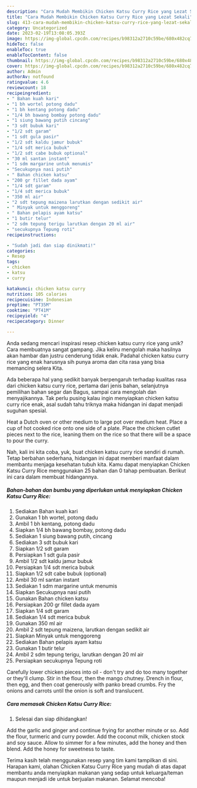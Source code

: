 ```yaml
---
description: "Cara Mudah Membikin Chicken Katsu Curry Rice yang Lezat Sekali"
title: "Cara Mudah Membikin Chicken Katsu Curry Rice yang Lezat Sekali"
slug: 413-cara-mudah-membikin-chicken-katsu-curry-rice-yang-lezat-sekali
category: Uncategorized
date: 2023-02-19T13:08:05.393Z
image: https://img-global.cpcdn.com/recipes/b98312a2710c59be/680x482cq70/chicken-katsu-curry-rice-foto-resep-utama.jpg
hideToc: false
enableToc: true
enableTocContent: false
thumbnail: https://img-global.cpcdn.com/recipes/b98312a2710c59be/680x482cq70/chicken-katsu-curry-rice-foto-resep-utama.jpg
cover: https://img-global.cpcdn.com/recipes/b98312a2710c59be/680x482cq70/chicken-katsu-curry-rice-foto-resep-utama.jpg
author: Admin
authorAv: notfound
ratingvalue: 4.6
reviewcount: 18
recipeingredient:
- " Bahan kuah kari"
- "1 bh wortel potong dadu"
- "1 bh kentang potong dadu"
- "1/4 bh bawang bombay potong dadu"
- "1 siung bawang putih cincang"
- "3 sdt bubuk kari"
- "1/2 sdt garam"
- "1 sdt gula pasir"
- "1/2 sdt kaldu jamur bubuk"
- "1/4 sdt merica bubuk"
- "1/2 sdt cabe bubuk optional"
- "30 ml santan instant"
- "1 sdm margarine untuk menumis"
- "Secukupnya nasi putih"
- " Bahan chicken katsu"
- "200 gr fillet dada ayam"
- "1/4 sdt garam"
- "1/4 sdt merica bubuk"
- "350 ml air"
- "2 sdt tepung maizena larutkan dengan sedikit air"
- " Minyak untuk menggoreng"
- " Bahan pelapis ayam katsu"
- "1 butir telur"
- "2 sdm tepung terigu larutkan dengan 20 ml air"
- "secukupnya Tepung roti"
recipeinstructions:

- "Sudah jadi dan siap dinikmati!"
categories:
- Resep
tags:
- chicken
- katsu
- curry

katakunci: chicken katsu curry 
nutrition: 105 calories
recipecuisine: Indonesian
preptime: "PT35M"
cooktime: "PT41M"
recipeyield: "4"
recipecategory: Dinner

---
```





Anda sedang mencari inspirasi resep chicken katsu curry rice yang unik? Cara membuatnya sangat gampang. Jika keliru mengolah maka hasilnya akan hambar dan justru cenderung tidak enak. Padahal chicken katsu curry rice yang enak harusnya sih punya aroma dan cita rasa yang bisa memancing selera Kita.





Ada beberapa hal yang sedikit banyak berpengaruh terhadap kualitas rasa dari chicken katsu curry rice, pertama dari jenis bahan, selanjutnya pemilihan bahan segar dan Bagus, sampai cara mengolah dan menyajikannya. Tak perlu pusing kalau ingin menyiapkan chicken katsu curry rice enak,      asal sudah tahu triknya maka hidangan ini dapat menjadi suguhan spesial.














Heat a Dutch oven or other medium to large pot over medium heat. Place a cup of hot cooked rice onto one side of a plate. Place the chicken cutlet pieces next to the rice, leaning them on the rice so that there will be a space to pour the curry.






Nah, kali ini kita coba, yuk, buat chicken katsu curry rice sendiri di rumah. Tetap berbahan sederhana, hidangan ini dapat memberi manfaat dalam membantu menjaga kesehatan tubuh kita. Kamu dapat menyiapkan Chicken Katsu Curry Rice menggunakan 25 bahan dan 0 tahap pembuatan. Berikut ini cara dalam membuat hidangannya.

<!--inarticleads1-->

##### Bahan-bahan dan bumbu yang diperlukan untuk menyiapkan Chicken Katsu Curry Rice:

1. Sediakan  Bahan kuah kari
1. Gunakan 1 bh wortel, potong dadu
1. Ambil 1 bh kentang, potong dadu
1. Siapkan 1/4 bh bawang bombay, potong dadu
1. Sediakan 1 siung bawang putih, cincang
1. Sediakan 3 sdt bubuk kari
1. Siapkan 1/2 sdt garam
1. Persiapkan 1 sdt gula pasir
1. Ambil 1/2 sdt kaldu jamur bubuk
1. Persiapkan 1/4 sdt merica bubuk
1. Siapkan 1/2 sdt cabe bubuk (optional)
1. Ambil 30 ml santan instant
1. Sediakan 1 sdm margarine untuk menumis
1. Siapkan Secukupnya nasi putih
1. Gunakan  Bahan chicken katsu
1. Persiapkan 200 gr fillet dada ayam
1. Siapkan 1/4 sdt garam
1. Sediakan 1/4 sdt merica bubuk
1. Gunakan 350 ml air
1. Ambil 2 sdt tepung maizena, larutkan dengan sedikit air
1. Siapkan  Minyak untuk menggoreng
1. Sediakan  Bahan pelapis ayam katsu
1. Gunakan 1 butir telur
1. Ambil 2 sdm tepung terigu, larutkan dengan 20 ml air
1. Persiapkan secukupnya Tepung roti


Carefully lower chicken pieces into oil - don&#39;t try and do too many together or they&#39;ll clump. Stir in the flour, then the mango chutney. Drench in flour, then egg, and then coat generously with panko bread crumbs. Fry the onions and carrots until the onion is soft and translucent. 

<!--inarticleads2-->

##### Cara memasak Chicken Katsu Curry Rice:


1. Selesai dan siap dihidangkan!

Add the garlic and ginger and continue frying for another minute or so. Add the flour, turmeric and curry powder. Add the coconut milk, chicken stock and soy sauce. Allow to simmer for a few minutes, add the honey and then blend. Add the honey for sweetness to taste. 

Terima kasih telah menggunakan resep yang tim kami tampilkan di sini. Harapan kami, olahan Chicken Katsu Curry Rice yang mudah di atas dapat membantu anda menyiapkan makanan yang sedap untuk keluarga/teman maupun menjadi ide untuk berjualan makanan. Selamat mencoba!
